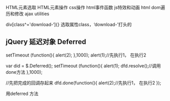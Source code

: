 HTML元素选取
HTML元素操作
css操作
html事件函数
js特效和动画
html dom遍历和修改
ajax
utilities


div[class^='download-‘]{}
选取属性class，‘download-’打头的
## jQuery  延迟对象 Deferred
setTimeout (function(){
     alert(2);
},1000);
alert(1);//先执行1， 在执行2


var did = $.Deferred();
setTimeout (function(){
     alert(1);
          dfd.resolve();//调用done方法
},1000);

//先把完成的回调存起来
dfd.done(function(){
     alert(2);//先执行1， 在执行2
});

用deferred 方法

